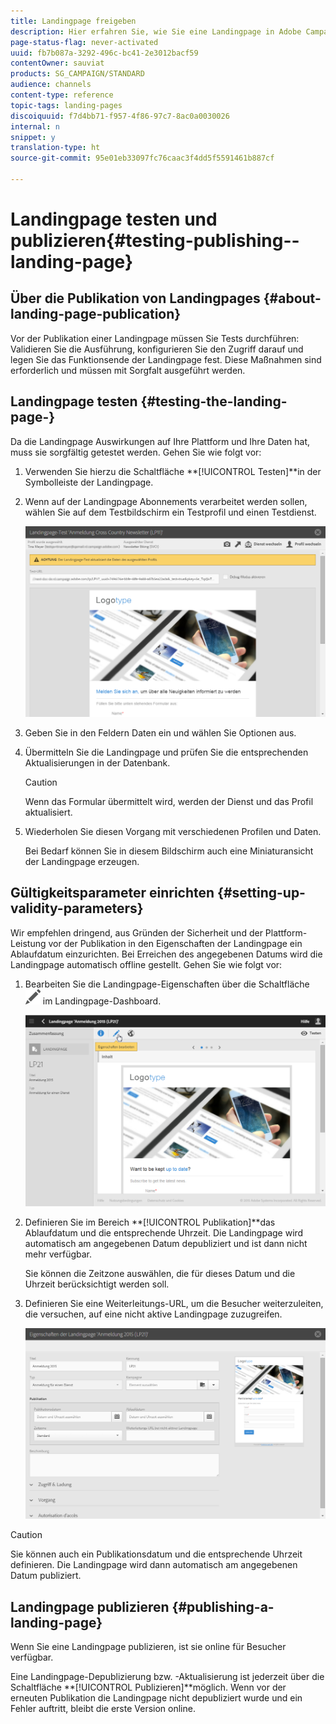 ```yaml
---
title: Landingpage freigeben
description: Hier erfahren Sie, wie Sie eine Landingpage in Adobe Campaign testen und publizieren können.
page-status-flag: never-activated
uuid: fb7b087a-3292-496c-bc41-2e3012bacf59
contentOwner: sauviat
products: SG_CAMPAIGN/STANDARD
audience: channels
content-type: reference
topic-tags: landing-pages
discoiquuid: f7d4bb71-f957-4f86-97c7-8ac0a0030026
internal: n
snippet: y
translation-type: ht
source-git-commit: 95e01eb33097fc76caac3f4dd5f5591461b887cf

---
```



# Landingpage testen und publizieren{#testing-publishing--landing-page}

## Über die Publikation von Landingpages {#about-landing-page-publication}

Vor der Publikation einer Landingpage müssen Sie Tests durchführen: Validieren Sie die Ausführung, konfigurieren Sie den Zugriff darauf und legen Sie das Funktionsende der Landingpage fest. Diese Maßnahmen sind erforderlich und müssen mit Sorgfalt ausgeführt werden.

## Landingpage testen  {#testing-the-landing-page-}

Da die Landingpage Auswirkungen auf Ihre Plattform und Ihre Daten hat, muss sie sorgfältig getestet werden. Gehen Sie wie folgt vor:

1. Verwenden Sie hierzu die Schaltfläche **[!UICONTROL Testen]**in der Symbolleiste der Landingpage.
1. Wenn auf der Landingpage Abonnements verarbeitet werden sollen, wählen Sie auf dem Testbildschirm ein Testprofil und einen Testdienst.

   ![](assets/lp_test_2.png)

1. Geben Sie in den Feldern Daten ein und wählen Sie Optionen aus.
1. Übermitteln Sie die Landingpage und prüfen Sie die entsprechenden Aktualisierungen in der Datenbank.

   >[!CAUTION]
   >
   >Wenn das Formular übermittelt wird, werden der Dienst und das Profil aktualisiert.

1. Wiederholen Sie diesen Vorgang mit verschiedenen Profilen und Daten.

   Bei Bedarf können Sie in diesem Bildschirm auch eine Miniaturansicht der Landingpage erzeugen.

## Gültigkeitsparameter einrichten  {#setting-up-validity-parameters}

Wir empfehlen dringend, aus Gründen der Sicherheit und der Plattform-Leistung vor der Publikation in den Eigenschaften der Landingpage ein Ablaufdatum einzurichten. Bei Erreichen des angegebenen Datums wird die Landingpage automatisch offline gestellt. Gehen Sie wie folgt vor:

1. Bearbeiten Sie die Landingpage-Eigenschaften über die Schaltfläche ![](assets/edit_darkgrey-24px.png) im Landingpage-Dashboard.

   ![](assets/lp_edit_properties_button.png)

1. Definieren Sie im Bereich **[!UICONTROL Publikation]**das Ablaufdatum und die entsprechende Uhrzeit. Die Landingpage wird automatisch am angegebenen Datum depubliziert und ist dann nicht mehr verfügbar.

   Sie können die Zeitzone auswählen, die für dieses Datum und die Uhrzeit berücksichtigt werden soll.

1. Definieren Sie eine Weiterleitungs-URL, um die Besucher weiterzuleiten, die versuchen, auf eine nicht aktive Landingpage zuzugreifen.

   ![](assets/lp_settings_general.png)

>[!CAUTION]
>
>Sie können auch ein Publikationsdatum und die entsprechende Uhrzeit definieren. Die Landingpage wird dann automatisch am angegebenen Datum publiziert.

## Landingpage publizieren  {#publishing-a-landing-page}

Wenn Sie eine Landingpage publizieren, ist sie online für Besucher verfügbar.

Eine Landingpage-Depublizierung bzw. -Aktualisierung ist jederzeit über die Schaltfläche **[!UICONTROL Publizieren]**möglich. Wenn vor der erneuten Publikation die Landingpage nicht depubliziert wurde und ein Fehler auftritt, bleibt die erste Version online.
